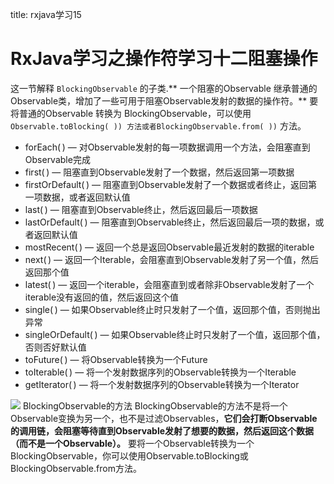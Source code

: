title: rxjava学习15 

#  RxJava学习之操作符学习十二阻塞操作 
这一节解释 ` BlockingObservable ` 的子类.** 一个阻塞的Observable 继承普通的Observable类，增加了一些可用于阻塞Observable发射的数据的操作符。**
要将普通的Observable 转换为 BlockingObservable，可以使用`  Observable.toBlocking( )) 方法或者BlockingObservable.from( )) ` 方法。
  * forEach( ) — 对Observable发射的每一项数据调用一个方法，会阻塞直到Observable完成
  * first( ) — 阻塞直到Observable发射了一个数据，然后返回第一项数据
  * firstOrDefault( ) — 阻塞直到Observable发射了一个数据或者终止，返回第一项数据，或者返回默认值
  * last( ) — 阻塞直到Observable终止，然后返回最后一项数据
  * lastOrDefault( ) — 阻塞直到Observable终止，然后返回最后一项的数据，或者返回默认值
  * mostRecent( ) — 返回一个总是返回Observable最近发射的数据的iterable
  * next( ) — 返回一个Iterable，会阻塞直到Observable发射了另一个值，然后返回那个值
  * latest( ) — 返回一个iterable，会阻塞直到或者除非Observable发射了一个iterable没有返回的值，然后返回这个值
  * single( ) — 如果Observable终止时只发射了一个值，返回那个值，否则抛出异常
  * singleOrDefault( ) — 如果Observable终止时只发射了一个值，返回那个值，否则否好默认值
  * toFuture( ) — 将Observable转换为一个Future
  * toIterable( ) — 将一个发射数据序列的Observable转换为一个Iterable
  * getIterator( ) — 将一个发射数据序列的Observable转换为一个Iterator

![](/data/dokuwiki/opensourcelearn/pasted/20160311-142203.png)
BlockingObservable的方法
BlockingObservable的方法不是将一个Observable变换为另一个，也不是过滤Observables，**它们会打断Observable的调用链，会阻塞等待直到Observable发射了想要的数据，然后返回这个数据（而不是一个Observable）。**
要将一个Observable转换为一个BlockingObservable，你可以使用Observable.toBlocking或BlockingObservable.from方法。
